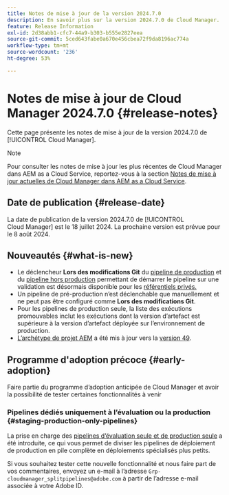 ```yaml
---
title: Notes de mise à jour de la version 2024.7.0
description: En savoir plus sur la version 2024.7.0 de Cloud Manager.
feature: Release Information
exl-id: 2d38abb1-cfc7-44a9-b303-b555e2827eea
source-git-commit: 5ced643fabe0a670e456cbea72f9da8196ac774a
workflow-type: tm+mt
source-wordcount: '236'
ht-degree: 53%

---
```



# Notes de mise à jour de Cloud Manager 2024.7.0 {#release-notes}

Cette page présente les notes de mise à jour de la version 2024.7.0 de [!UICONTROL Cloud Manager].

>[!NOTE]
>
>Pour consulter les notes de mise à jour les plus récentes de Cloud Manager dans AEM as a Cloud Service, reportez-vous à la section [Notes de mise à jour actuelles de Cloud Manager dans AEM as a Cloud Service](https://experienceleague.adobe.com/en/docs/experience-manager-cloud-service/content/release-notes/cloud-manager/current).

## Date de publication {#release-date}

La date de publication de la version 2024.7.0 de [!UICONTROL Cloud Manager] est le 18 juillet 2024. La prochaine version est prévue pour le 8 août 2024.

## Nouveautés {#what-is-new}

* Le déclencheur **Lors des modifications Git** du [pipeline de production](/help/using/production-pipelines.md#adding-production-pipeline) et du [pipeline hors production](/help/using/non-production-pipelines.md#adding-non-production-pipeline) permettant de démarrer le pipeline sur une validation est désormais disponible pour les [référentiels privés.](/help/managing-code/private-repositories.md)
* Un pipeline de pré-production n’est déclenchable que manuellement et ne peut pas être configuré comme **Lors des modifications Git**.
* Pour les pipelines de production seule, la liste des exécutions promouvables inclut les exécutions dont la version d’artefact est supérieure à la version d’artefact déployée sur l’environnement de production.
* [L’archétype de projet AEM](https://experienceleague.adobe.com/fr/docs/experience-manager-core-components/using/developing/archetype/overview) a été mis à jour vers la [version 49](https://github.com/adobe/aem-project-archetype/tree/aem-project-archetype-49).


## Programme d&#39;adoption précoce {#early-adoption}

Faire partie du programme d’adoption anticipée de Cloud Manager et avoir la possibilité de tester certaines fonctionnalités à venir

### Pipelines dédiés uniquement à l’évaluation ou la production {#staging-production-only-pipelines}

La prise en charge des [pipelines d’évaluation seule et de production seule](/help/using/stage-prod-only.md) a été introduite, ce qui vous permet de diviser les pipelines de déploiement de production en pile complète en déploiements spécialisés plus petits.

Si vous souhaitez tester cette nouvelle fonctionnalité et nous faire part de vos commentaires, envoyez un e-mail à l’adresse `Grp-cloudmanager_splitpipelines@adobe.com` à partir de l’adresse e-mail associée à votre Adobe ID.
